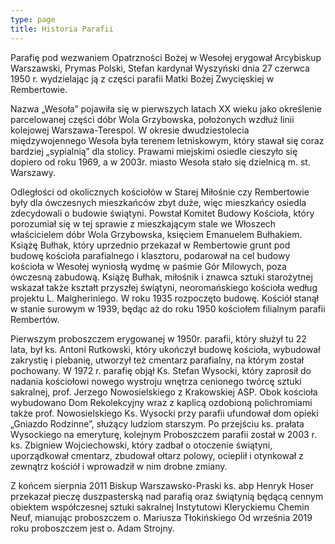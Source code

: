 ```yaml
---
type: page
title: Historia Parafii
---
```


Parafię pod wezwaniem Opatrzności Bożej w Wesołej erygował Arcybiskup Warszawski, Prymas Polski, Stefan kardynał Wyszyński dnia 27 czerwca 1950 r. wydzielając ją z części parafii Matki Bożej Zwycięskiej w Rembertowie.

Nazwa „Wesoła” pojawiła się w pierwszych latach XX wieku jako określenie parcelowanej części dóbr Wola Grzybowska, położonych wzdłuż linii kolejowej Warszawa-Terespol. W okresie dwudziestolecia międzywojennego Wesoła była terenem letniskowym, który stawał się coraz bardziej „sypialnią” dla stolicy. Prawami miejskimi osiedle cieszyło się dopiero od roku 1969, a w 2003r. miasto Wesoła stało się dzielnicą m. st. Warszawy.

Odległości od okolicznych kościołów w Starej Miłośnie czy Rembertowie były dla ówczesnych mieszkańców zbyt duże, więc mieszkańcy osiedla zdecydowali o budowie świątyni. Powstał Komitet Budowy Kościoła, który porozumiał się w tej sprawie z mieszkającym stale we Włoszech właścicielem dóbr Wola Grzybowska, księciem Emanuelem Bułhakiem. Książę Bułhak, który uprzednio przekazał w Rembertowie grunt pod budowę kościoła parafialnego i klasztoru, podarował na cel budowy kościoła w Wesołej wyniosłą wydmę w paśmie Gór Milowych, poza ówczesną zabudową. Książę Bułhak, miłośnik i znawca sztuki starożytnej wskazał także kształt przyszłej świątyni, neoromańskiego kościoła według projektu L. Malgheriniego. W roku 1935 rozpoczęto budowę. Kościół stanął w stanie surowym w 1939, będąc aż do roku 1950 kościołem filialnym parafii Rembertów.

Pierwszym proboszczem erygowanej w 1950r. parafii, który służył tu 22 lata, był ks. Antoni Rutkowski, który ukończył budowę kościoła, wybudował zakrystię i plebanię, utworzył też cmentarz parafialny, na którym został pochowany. W 1972 r. parafię objął Ks. Stefan Wysocki, który zaprosił do nadania kościołowi nowego wystroju wnętrza cenionego twórcę sztuki sakralnej, prof. Jerzego Nowosielskiego z Krakowskiej ASP. Obok kościoła wybudowano Dom Rekolekcyjny wraz z kaplicą ozdobioną polichromiami także prof. Nowosielskiego Ks. Wysocki przy parafii ufundował dom opieki „Gniazdo Rodzinne”, służący ludziom starszym. Po przejściu ks. prałata Wysockiego na emeryturę, kolejnym Proboszczem parafii został w 2003 r. ks. Zbigniew Wojciechowski, który zadbał o otoczenie świątyni, uporządkował cmentarz, zbudował ołtarz polowy, ocieplił i otynkował z zewnątrz kościół i wprowadził w nim drobne zmiany.

Z końcem sierpnia 2011 Biskup Warszawsko-Praski ks. abp Henryk Hoser przekazał pieczę duszpasterską nad parafią oraz świątynią będącą cennym obiektem współczesnej sztuki sakralnej Instytutowi Kleryckiemu Chemin Neuf, mianując proboszczem o. Mariusza Tłokińskiego Od września 2019 roku proboszczem jest o. Adam Strojny.
